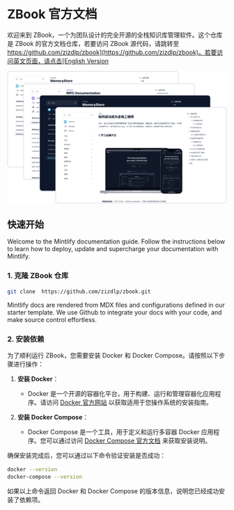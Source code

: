 # ZBook 官方文档

欢迎来到 ZBook，一个为团队设计的完全开源的全栈知识库管理软件。这个仓库是 ZBook 的官方文档仓库，若要访问 ZBook 源代码，请跳转至[https://github.com/zizdlp/zbook](https://github.com/zizdlp/zbook)。若要访问英文页面，请点击[English Version](../welcome/introduction.md)

![group_demo](../assets/group_demo.png)

## 快速开始

Welcome to the Mintlify documentation guide. Follow the instructions below to learn how to deploy, update and supercharge your documentation with Mintlify.

### 1. 克隆 ZBook 仓库

```bash
git clone  https://github.com/zizdlp/zbook.git
```

Mintlify docs are rendered from MDX files and configurations defined in our starter template. We use Github to integrate your docs with your code, and make source control effortless.

### 2. 安装依赖

为了顺利运行 ZBook，您需要安装 Docker 和 Docker Compose。请按照以下步骤进行操作：

1. **安装 Docker**：

   - Docker 是一个开源的容器化平台，用于构建、运行和管理容器化应用程序。请访问 [Docker 官方网站](https://docs.docker.com/get-docker/) 以获取适用于您操作系统的安装指南。

2. **安装 Docker Compose**：
   - Docker Compose 是一个工具，用于定义和运行多容器 Docker 应用程序。您可以通过访问 [Docker Compose 官方文档](https://docs.docker.com/compose/install/) 来获取安装说明。

确保安装完成后，您可以通过以下命令验证安装是否成功：

```bash
docker --version
docker-compose --version
```

如果以上命令返回 Docker 和 Docker Compose 的版本信息，说明您已经成功安装了依赖项。
